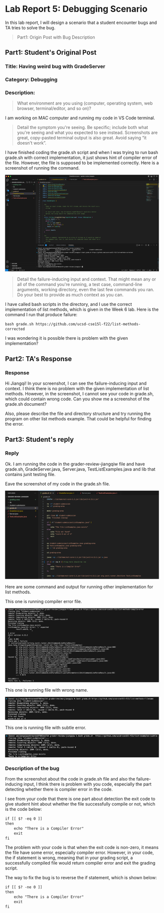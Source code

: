 # Lab Report 5: Debugging Scenario

In this lab report, I will design a scenario that a student encounter bugs and TA tries to solve the bug.

> Part1: Origin Post with Bug Description

## Part1: Student's Original Post

### Title: Having weird bug with GradeServer

### Category: Debugging

### Description:

> What environment are you using (computer, operating system, web browser, terminal/editor, and so on)?

I am working on MAC computer and running my code in VS Code terminal.

> Detail the symptom you're seeing. Be specific; include both what you're seeing and what you expected to see instead. Screenshots are great, copy-pasted terminal output is also great. Avoid saying “it doesn't work”.

I have finished coding the grade.sh script and when I was trying to run bash grade.sh with correct implementation, it just shows hint of compiler error of the file. However, the file is supposed to be implemented correctly. Here is a screenshot of running the command.

![image](lab5-1.png)

> Detail the failure-inducing input and context. That might mean any or all of the command you're running, a test case, command-line arguments, working directory, even the last few commands you ran. Do your best to provide as much context as you can.

I have called bash scripts in the directory, and I use the correct implementation of list methods, which is given in the Week 6 lab. Here is the command I run that produce failure:

```
bash grade.sh https://github.com/ucsd-cse15l-f22/list-methods-corrected
```

I was wondering it is possible there is problem with the given implementation?

## Part2: TA's Response

### Response

Hi Jiangqi! In your screenshot, I can see the failure-inducing input and context. I think there is no problem with the given implementation of list methods. However, in the screenshot, I cannot see your code in grade.sh, which could contain
wrong code. Can you show me a screenshot of the grade.sh document?

Also, please describe the file and directory structure and try running the program on other list methods example. That could be helpful for finding the error. 


## Part3: Student's reply

### Reply

Ok. I am running the code in the grader-review-jiangqiw file and have grade.sh, GradeServer.java, Server.java, TestListExamples.java and lib that contains junit testing file.

Eave the screenshot of my code in the grade.sh file.

![image](lab5-2.png)

Here are some command and output for running other implementation for list methods.

This one is running compiler error file.

![image](lab5-3.png)

This one is running file with wrong name.

![image](lab5-5.png)

This one is running file with subtle error.

![image](lab5-4.png)

### Description of the bug

From the screenshot about the code in grade.sh file and also the failure-inducing input, I think there is problem with you code, especially the part detecting whether there is compiler error in the code.

I see from your code that there is one part about detection the exit code to give student hint about whether the file successfully compile or not, which is the code below:

```
if [[ $? -eq 0 ]]
then
    echo "There is a Compiler Error"
    exit
fi
```

The problem with your code is that when the exit code is non-zero, it means the file have some error, especially compiler error. However, in your code, the if statement is wrong, meaning that in your grading script, a successfully compiled file would return compiler error and exit the grading script.

The way to fix the bug is to reverse the if statement, which is shown below:
```
if [[ $? -ne 0 ]]
then
    echo "There is a Compiler Error"
    exit
fi
```

